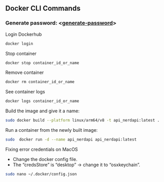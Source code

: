 ## Docker CLI Commands

### Generate password: <[generate-password](https://www.npmjs.com/package/generate-password)>

Login Dockerhub
```bash
docker login
```

Stop container
```bash
docker stop container_id_or_name
```

Remove container
```bash
docker rm container_id_or_name
```

See container logs
```bash
docker logs container_id_or_name
```

Build the image and give it a name:
```bash
sudo docker build --platform linux/arm64/v8 -t api_nerdapi:latest .
```

Run a container from the newly built image:
```bash
sudo  docker run -d --name api_nerdapi api_nerdapi:latest
```

Fixing error credentials on MacOS
- Change the docker config file.
- The “credsStore” is “desktop” -> change it to “osxkeychain”.
```bash
sudo nano ~/.docker/config.json
```
